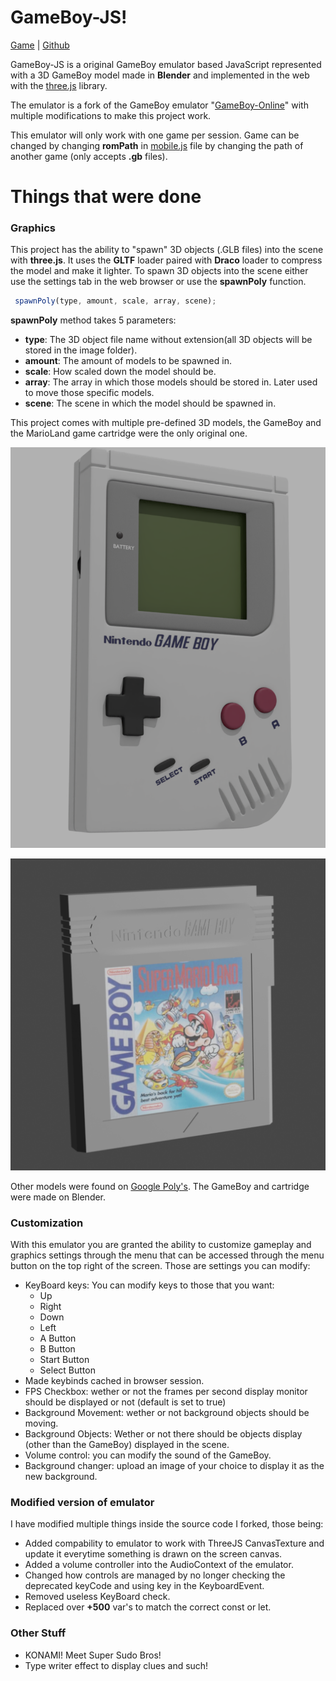 # GameBoy-JS!

[Game](https://strvm.github.io/GameBoy-JS/) | [Github](https://github.com/Strvm/GameBoy-JS)

GameBoy-JS is a original GameBoy emulator based JavaScript represented with a 3D GameBoy model made in **Blender** and implemented in the web with the [three.js](https://github.com/mrdoob/three.js/) library. 

The emulator is a fork of the GameBoy emulator "[GameBoy-Online](https://github.com/chrismaltby/GameBoy-Online)" with multiple modifications to make this project work.

This emulator will only work with one game per session. Game can be changed by changing **romPath** in [mobile.js]([https://github.com/Strvm/GameBoy-JS/blob/master/scripts/emulator/js/other/mobile.js](https://github.com/Strvm/GameBoy-JS/blob/master/scripts/emulator/js/other/mobile.js)) file by changing the path of another game (only accepts __**.gb**__ files).




# Things that were done

### Graphics
This project has the ability to "spawn" 3D objects (.GLB files) into the scene with **three.js**. It uses the **GLTF** loader paired with **Draco** loader to compress the model and make it lighter. To spawn 3D objects into the scene either use the settings tab in the web browser or use the **spawnPoly** function. 
```js
 spawnPoly(type, amount, scale, array, scene);
```
**spawnPoly** method takes 5 parameters:

 - **type**: The 3D object file name without extension(all 3D objects will be stored in the image folder).
 - **amount**: The amount of models to be spawned in.
 - **scale**: How scaled down the model should be.
 - **array**: The array in which those models should be stored in. Later used to move those specific models.
 - **scene**: The scene in which the model should be spawned in.

This project comes with multiple pre-defined 3D models, the GameBoy and the MarioLand game cartridge were the only original one. 

![GameBoy Model](https://github.com/Strvm/GameBoy-JS/blob/master/images/GAMEBOY.png)

![GameBoy Cartridge](https://github.com/Strvm/GameBoy-JS/blob/master/images/game.png)

Other models were found on [Google Poly's]([https://poly.google.com/](https://poly.google.com/)). The GameBoy and cartridge were made on Blender. 

### Customization
With this emulator you are granted the ability to customize gameplay and graphics settings through the menu that can be accessed through the menu button on the top right of the screen. Those are settings you can modify:

 - KeyBoard keys: You can modify keys to those that you want:
	 - Up 
	 - Right
	 - Down
	 - Left
	 - A Button
	 - B Button
	 - Start Button
	 - Select Button
 - Made keybinds cached in browser session.
 - FPS Checkbox: wether or not the frames per second display monitor should be displayed or not (default is set to true)
 - Background Movement: wether or not background objects should be moving.
 - Background Objects: Wether or not there should be objects display (other than the GameBoy) displayed in the scene.
 - Volume control: you can modify the sound of the GameBoy.
 - Background changer: upload an image of your choice to display it as the new background.

### Modified version of emulator
I have modified multiple things inside the source code I forked, those being:

 - Added compability to emulator to work with ThreeJS CanvasTexture and update it everytime something is drawn on the screen canvas.
 - Added a volume controller into the AudioContext of the emulator.
 - Changed how controls are managed by no longer checking the deprecated keyCode and using key in the KeyboardEvent.
 - Removed useless KeyBoard check.
 - Replaced over **+500** var's to match the correct const or let.

### Other Stuff

 - KONAMI! Meet Super Sudo Bros!
 - Type writer effect to display clues and such!
